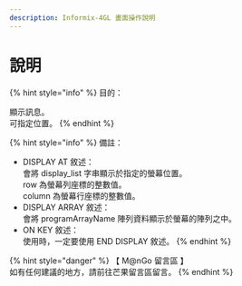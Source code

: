 ```yaml
---
description: Informix-4GL 畫面操作說明
---
```


# 說明

{% hint style="info" %}
目的：

顯示訊息。\
可指定位置。
{% endhint %}

{% hint style="info" %}
備註：

* DISPLAY AT 敘述：\
  會將 display\_list 字串顯示於指定的螢幕位置。\
  row 為螢幕列座標的整數值。\
  column 為螢幕行座標的整數值。
* DISPLAY ARRAY 敘述：\
  會將 programArrayName 陣列資料顯示於螢幕的陣列之中。
* ON KEY 敘述：\
  使用時，一定要使用 END DISPLAY 敘述。
{% endhint %}

{% hint style="danger" %}
【 M@nGo 留言區 】\
如有任何建議的地方，請前往芒果留言區留言。
{% endhint %}
